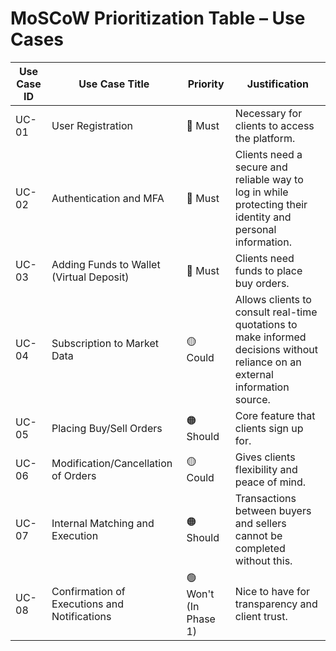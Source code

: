 # MoSCoW Prioritization Table – Use Cases

| Use Case ID | Use Case Title                              | Priority             | Justification                                                                 |
|-------------|----------------------------------------------|----------------------|-------------------------------------------------------------------------------|
| UC-01       | User Registration                            | 🔴 Must              | Necessary for clients to access the platform.                                |
| UC-02       | Authentication and MFA                       | 🔴 Must              | Clients need a secure and reliable way to log in while protecting their identity and personal information. |
| UC-03       | Adding Funds to Wallet (Virtual Deposit)     | 🔴 Must              | Clients need funds to place buy orders.                                      |
| UC-04       | Subscription to Market Data                  | 🟡 Could             | Allows clients to consult real-time quotations to make informed decisions without reliance on an external information source. |
| UC-05       | Placing Buy/Sell Orders                      | 🟠 Should            | Core feature that clients sign up for.                                       |
| UC-06       | Modification/Cancellation of Orders          | 🟡 Could             | Gives clients flexibility and peace of mind.                                 |
| UC-07       | Internal Matching and Execution              | 🟠 Should            | Transactions between buyers and sellers cannot be completed without this.    |
| UC-08       | Confirmation of Executions and Notifications | 🟢 Won't (In Phase 1) | Nice to have for transparency and client trust.                              |
